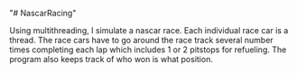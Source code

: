 "# NascarRacing" 

Using multithreading, I simulate a nascar race. Each individual race car is a thread.
The race cars have to go around the race track several number times completing each lap which includes 1 or 2 pitstops for refueling.
The program also keeps track of who won is what position.


